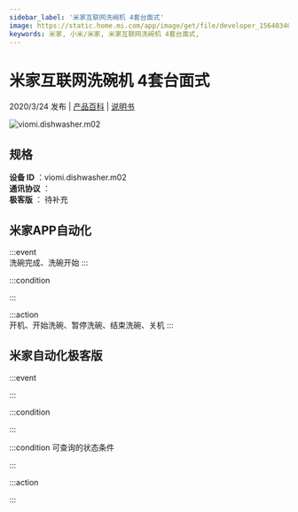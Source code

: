 ```yaml
---
sidebar_label: '米家互联网洗碗机 4套台面式'
image: https://static.home.mi.com/app/image/get/file/developer_1564034023iisfpjze.png
keywords: 米家, 小米/米家, 米家互联网洗碗机 4套台面式, 
---
```

# 米家互联网洗碗机 4套台面式

2020/3/24 发布 | [产品百科](https://home.mi.com/webapp/content/baike/product/index.html?model=viomi.dishwasher.m02/) | [说明书](https://home.mi.com/views/introduction.html?model=viomi.dishwasher.m02&region=cn)

![viomi.dishwasher.m02](https://static.home.mi.com/app/image/get/file/developer_1564034023iisfpjze.png)

## 规格  
> 
**设备 ID** ：viomi.dishwasher.m02  
**通讯协议** ：  
**极客版**  ： 待补充 


## 米家APP自动化  

:::event  
洗碗完成、洗碗开始
:::

:::condition  

:::

:::action   
开机、开始洗碗、暂停洗碗、结束洗碗、关机
:::

## 米家自动化极客版  

:::event  

:::

:::condition  

:::

:::condition 可查询的状态条件  

:::

:::action  

:::

        
